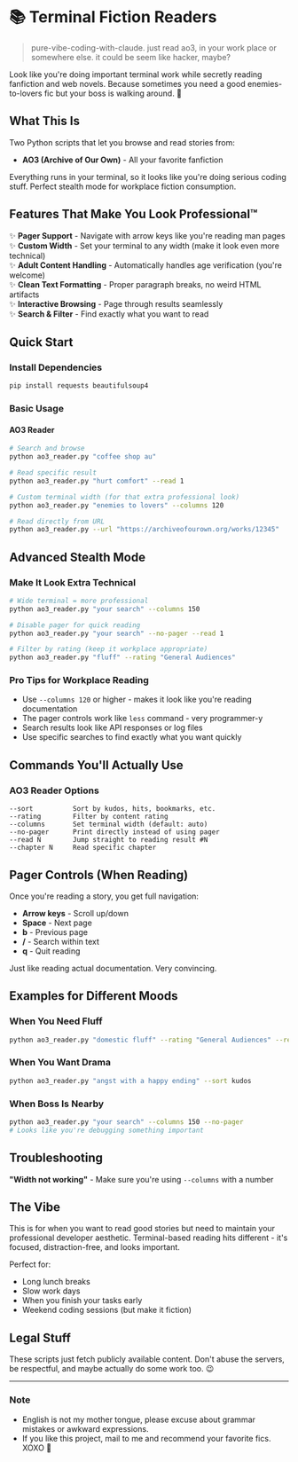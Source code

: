 # 📚 Terminal Fiction Readers

> pure-vibe-coding-with-claude. just read ao3, in your work place or somewhere else. it could be seem like hacker, maybe?

Look like you're doing important terminal work while secretly reading fanfiction and web novels. Because sometimes you need a good enemies-to-lovers fic but your boss is walking around. 👀

## What This Is

Two Python scripts that let you browse and read stories from:
- **AO3 (Archive of Our Own)** - All your favorite fanfiction

Everything runs in your terminal, so it looks like you're doing serious coding stuff. Perfect stealth mode for workplace fiction consumption.

## Features That Make You Look Professional™

✨ **Pager Support** - Navigate with arrow keys like you're reading man pages  
✨ **Custom Width** - Set your terminal to any width (make it look even more technical)  
✨ **Adult Content Handling** - Automatically handles age verification (you're welcome)  
✨ **Clean Text Formatting** - Proper paragraph breaks, no weird HTML artifacts  
✨ **Interactive Browsing** - Page through results seamlessly  
✨ **Search & Filter** - Find exactly what you want to read  

## Quick Start

### Install Dependencies
```bash
pip install requests beautifulsoup4
```

### Basic Usage

#### AO3 Reader
```bash
# Search and browse
python ao3_reader.py "coffee shop au"

# Read specific result
python ao3_reader.py "hurt comfort" --read 1

# Custom terminal width (for that extra professional look)
python ao3_reader.py "enemies to lovers" --columns 120

# Read directly from URL
python ao3_reader.py --url "https://archiveofourown.org/works/12345"
```

## Advanced Stealth Mode

### Make It Look Extra Technical
```bash
# Wide terminal = more professional
python ao3_reader.py "your search" --columns 150

# Disable pager for quick reading
python ao3_reader.py "your search" --no-pager --read 1

# Filter by rating (keep it workplace appropriate)
python ao3_reader.py "fluff" --rating "General Audiences"
```

### Pro Tips for Workplace Reading
- Use `--columns 120` or higher - makes it look like you're reading documentation
- The pager controls work like `less` command - very programmer-y
- Search results look like API responses or log files
- Use specific searches to find exactly what you want quickly

## Commands You'll Actually Use

### AO3 Reader Options
```
--sort          Sort by kudos, hits, bookmarks, etc.
--rating        Filter by content rating
--columns       Set terminal width (default: auto)
--no-pager      Print directly instead of using pager
--read N        Jump straight to reading result #N
--chapter N     Read specific chapter
```

## Pager Controls (When Reading)

Once you're reading a story, you get full navigation:
- **Arrow keys** - Scroll up/down
- **Space** - Next page
- **b** - Previous page
- **/** - Search within text
- **q** - Quit reading

Just like reading actual documentation. Very convincing.

## Examples for Different Moods

### When You Need Fluff
```bash
python ao3_reader.py "domestic fluff" --rating "General Audiences" --read 1
```

### When You Want Drama
```bash
python ao3_reader.py "angst with a happy ending" --sort kudos
```

### When Boss Is Nearby
```bash
python ao3_reader.py "your search" --columns 150 --no-pager
# Looks like you're debugging something important
```

## Troubleshooting

**"Width not working"** - Make sure you're using `--columns` with a number

## The Vibe

This is for when you want to read good stories but need to maintain your professional developer aesthetic. Terminal-based reading hits different - it's focused, distraction-free, and looks important.

Perfect for:
- Long lunch breaks
- Slow work days  
- When you finish your tasks early
- Weekend coding sessions (but make it fiction)

## Legal Stuff

These scripts just fetch publicly available content. Don't abuse the servers, be respectful, and maybe actually do some work too. 😉

---

### Note
* English is not my mother tongue, please excuse about grammar mistakes or awkward expressions.
* If you like this project, mail to me and recommend your favorite fics. XOXO 💌
